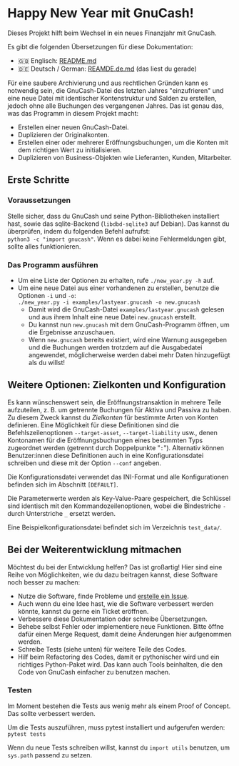 # Happy New Year mit GnuCash! #

Dieses Projekt hilft beim Wechsel in ein neues Finanzjahr mit GnuCash.

Es gibt die folgenden Übersetzungen für diese Dokumentation:

- 🇬🇧 Englisch: [README.md](README.md)
- 🇩🇪 Deutsch / German: [REAMDE.de.md](README.de.md) (das liest du gerade)

Für eine saubere Archivierung und aus rechtlichen Gründen kann es notwendig sein, die GnuCash-Datei
des letzten Jahres "einzufrieren" und eine neue Datei mit identischer Kontenstruktur und Salden zu
erstellen, jedoch ohne alle Buchungen des vergangenen Jahres.  Das ist genau das, was das Programm
in diesem Projekt macht:

- Erstellen einer neuen GnuCash-Datei.
- Duplizieren der Originalkonten.
- Erstellen einer oder mehrerer Eröffnungsbuchungen, um die Konten mit dem richtigen Wert zu
  initialisieren.
- Duplizieren von Business-Objekten wie Lieferanten, Kunden, Mitarbeiter.

## Erste Schritte ##

### Voraussetzungen ###

Stelle sicher, dass du GnuCash und seine Python-Bibliotheken installiert hast, sowie das
sqlite-Backend (`libdbd-sqlite3` auf Debian).  Das kannst du überprüfen, indem du folgenden Befehl
aufrufst:  
`python3 -c "import gnucash"`.  Wenn es dabei keine Fehlermeldungen gibt, sollte alles
funktionieren.

### Das Programm ausführen ###

- Um eine Liste der Optionen zu erhalten, rufe `./new_year.py -h` auf.
- Um eine neue Datei aus einer vorhandenen zu erstellen, benutze die Optionen `-i` und `-o`:  
  `./new_year.py -i examples/lastyear.gnucash -o new.gnucash`
  - Damit wird die GnuCash-Datei `examples/lastyear.gnucash` gelesen und aus ihrem Inhalt eine neue
    Datei `new.gnucash` erstellt.
  - Du kannst nun `new.gnucash` mit dem GnuCash-Programm öffnen, um die Ergebnisse anzuschauen.
  - Wenn `new.gnucash` bereits existiert, wird eine Warnung ausgegeben und die Buchungen werden
    trotzdem auf die Ausgabedatei angewendet, möglicherweise werden dabei mehr Daten hinzugefügt als
    du willst!

## Weitere Optionen: Zielkonten und Konfiguration ##

Es kann wünschenswert sein, die Eröffnungstransaktion in mehrere Teile aufzuteilen, z. B. um
getrennte Buchungen für Aktiva und Passiva zu haben.  Zu diesem Zweck kannst du *Zielkonten* für
bestimmte Arten von Konten definieren.  Eine Möglichkeit für diese Definitionen sind die
Befehlszeilenoptionen `--target-asset`, `--target-liability` usw., denen Kontonamen für die
Eröffnungsbuchungen eines bestimmten Typs zugeordnet werden (getrennt durch Doppelpunkte "`:`").
Alternativ können Benutzer:innen diese Definitionen auch in eine Konfigurationsdatei schreiben und
diese mit der Option `--conf` angeben.

Die Konfigurationsdatei verwendet das INI-Format und alle Konfigurationen befinden sich im Abschnitt
`[DEFAULT]`.

Die Parameterwerte werden als Key-Value-Paare gespeichert, die Schlüssel sind identisch mit den
Kommandozeilenoptionen, wobei die Bindestriche `-` durch Unterstriche `_` ersetzt werden.

Eine Beispielkonfigurationsdatei befindet sich im Verzeichnis `test_data/`.

## Bei der Weiterentwicklung mitmachen ##

Möchtest du bei der Entwicklung helfen? Das ist großartig!  Hier sind eine Reihe von Möglichkeiten,
wie du dazu beitragen kannst, diese Software noch besser zu machen:

- Nutze die Software, finde Probleme und [erstelle ein Issue](https://gitlab.com/wiese28/gnucash-happy-new-year/-/issues).
- Auch wenn du eine Idee hast, wie die Software verbessert werden könnte, kannst du gerne ein Ticket
  eröffnen.
- Verbessere diese Dokumentation oder schreibe Übersetzungen.
- Behebe selbst Fehler oder implementiere neue Funktionen.  Bitte öffne dafür einen Merge Request,
  damit deine Änderungen hier aufgenommen werden.
- Schreibe Tests (siehe unten) für weitere Teile des Codes.
- Hilf beim Refactoring des Codes, damit er pythonischer wird und ein richtiges Python-Paket wird.
  Das kann auch Tools beinhalten, die den Code von GnuCash einfacher zu benutzen machen.

### Testen ###

Im Moment bestehen die Tests aus wenig mehr als einem Proof of Concept.  Das sollte verbessert
werden.

Um die Tests auszuführen, muss pytest installiert und aufgerufen werden: `pytest tests`

Wenn du neue Tests schreiben willst, kannst du `import utils` benutzen, um `sys.path` passend zu
setzen.
